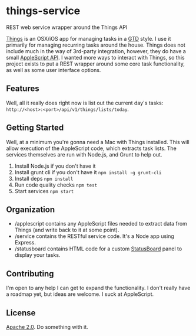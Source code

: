 # things-service
REST web service wrapper around the Things API

[Things](https://culturedcode.com/things/) is an OSX/iOS app for managing tasks in a [GTD](http://gettingthingsdone.com/) style. I use it primarily for managing recurring tasks around the house. Things does not include much in the way of 3rd-party integration, however, they do have a small [AppleScript API](http://downloads.culturedcode.com/things/download/ThingsAppleScriptGuide.pdf). I wanted more ways to interact with Things, so this project exists to put a REST wrapper around some core task functionality, as well as some user interface options.

## Features

Well, all it really does right now is list out the current day's tasks: `http://<host>:<port>/api/v1/things/lists/today`.


## Getting Started

Well, at a minimum you're gonna need a Mac with Things installed. This will allow execution of the AppleScript code, which extracts task lists. The services themselves are run with Node.js, and Grunt to help out.

1. Install Node.js if you don't have it
1. Install grunt cli if you don't have it `npm install -g grunt-cli`
1. Install deps `npm install`
1. Run code quality checks `npm test`
1. Start services `npm start`

## Organization

* /applescript contains any AppleScript files needed to extract data from Things (and write back to it at some point).
* /service contains the RESTful service code. It's a Node app using Express.
* /statusboard contains HTML code for a custom [StatusBoard](https://panic.com/statusboard/) panel to display your tasks.
 
## Contributing

I'm open to any help I can get to expand the functionality. I don't really have a roadmap yet, but ideas are welcome. I suck at AppleScript.

## License
[Apache 2.0](http://www.apache.org/licenses/LICENSE-2.0). Do something with it.
